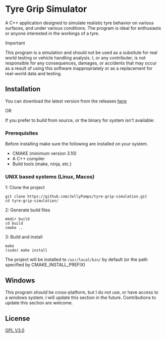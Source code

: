 
# Tyre Grip Simulator

A C++ application designed to simulate realistic tyre behavior on various surfaces, and under various conditions. The program is ideal for enthusiasts or anyone interested in the workings of a tyre.

> [!IMPORTANT]
> This program is a simulation and should not be used as a subsitute for real world testing or vehicle handling analysis. I, or any contributer, is not responsible for any consequences, damages, or accidents that may occur as a result of using this software inappropriately or as a replacement for real-world data and testing. 

## Installation

You can download the latest version from the releases [here](https://github.com/JellyPumps/tyre-grip-simulation/releases)

OR

If you prefer to build from source, or the binary for system isn't available:

### Prerequisites

Before installing make sure the following are installed on your system.

- CMAKE (minimum version 3.10)
- A C++ compiler
- Build tools (make, ninja, etc.)

### UNIX based systems (Linux, Macos)

1: Clone the project
```
git clone https://github.com/JellyPumps/tyre-grip-simulation.git
cd tyre-grip-simulation/
```

2: Generate build files
```
mkdir build
cd build
cmake ..
```

3: Build and install
```
make
(sudo) make install
```

The project will be installed to `/usr/local/bin/` by default (or the path specified by CMAKE_INSTALL_PREFIX)

## Windows

This program *should* be cross-platform, but I do not use, or have access to a windows system. I will update this section in the future. Contributions to update this section are welcome.
## License

[GPL V3.0](https://choosealicense.com/licenses/gpl-3.0/)